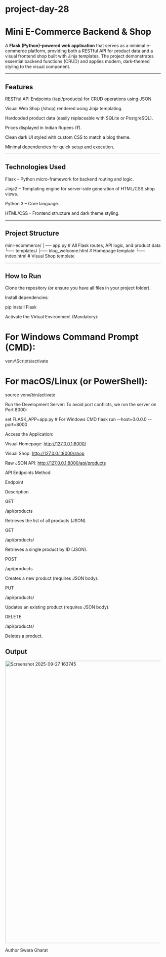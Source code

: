 # project-day-28
# Mini E-Commerce Backend & Shop 

A **Flask (Python)-powered web application** that serves as a minimal e-commerce platform, providing both a RESTful API for product data and a visual frontend shop built with Jinja templates.
The project demonstrates essential backend functions (CRUD) and applies modern, dark-themed styling to the visual component.

---

## Features
RESTful API Endpoints (/api/products) for CRUD operations using JSON.

Visual Web Shop (/shop) rendered using Jinja templating.

Hardcoded product data (easily replaceable with SQLite or PostgreSQL).

Prices displayed in Indian Rupees (₹).

Clean dark UI styled with custom CSS to match a blog theme.

Minimal dependencies for quick setup and execution.

---

## Technologies Used
Flask – Python micro-framework for backend routing and logic.

Jinja2 – Templating engine for server-side generation of HTML/CSS shop views.

Python 3 – Core language.

HTML/CSS – Frontend structure and dark theme styling.

---

## Project Structure
mini-ecommerce/
│── app.py          # All Flask routes, API logic, and product data
└── templates/
    ├── blog_welcome.html # Homepage template
    └── index.html      # Visual Shop template

---

## How to Run
Clone the repository (or ensure you have all files in your project folder).

Install dependencies:

pip install Flask

Activate the Virtual Environment (Mandatory):

# For Windows Command Prompt (CMD):
venv\Scripts\activate

# For macOS/Linux (or PowerShell):
source venv/bin/activate

Run the Development Server:
To avoid port conflicts, we run the server on Port 8000:

set FLASK_APP=app.py     # For Windows CMD
flask run --host=0.0.0.0 --port=8000

Access the Application:

Visual Homepage: http://127.0.0.1:8000/

Visual Shop: http://127.0.0.1:8000/shop

Raw JSON API: http://127.0.0.1:8000/api/products

API Endpoints
Method

Endpoint

Description

GET

/api/products

Retrieves the list of all products (JSON).

GET

/api/products/<id>

Retrieves a single product by ID (JSON).

POST

/api/products

Creates a new product (requires JSON body).

PUT

/api/products/<id>

Updates an existing product (requires JSON body).

DELETE

/api/products/<id>

Deletes a product.

## Output 

<img width="1919" height="911" alt="Screenshot 2025-09-27 163745" src="https://github.com/user-attachments/assets/f98f04c1-353c-4113-bee7-a29879c26b22" />


Author
Swara Gharat
